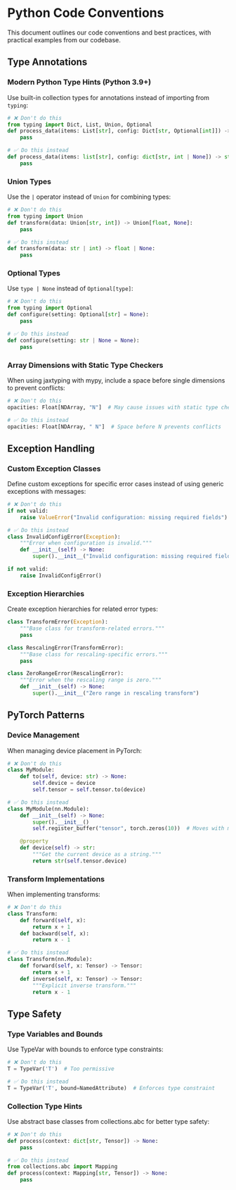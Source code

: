 # Python Code Conventions

This document outlines our code conventions and best practices, with practical examples from our codebase.

## Type Annotations

### Modern Python Type Hints (Python 3.9+)

Use built-in collection types for annotations instead of importing from `typing`:

```python
# ❌ Don't do this
from typing import Dict, List, Union, Optional
def process_data(items: List[str], config: Dict[str, Optional[int]]) -> Union[str, None]:
    pass

# ✅ Do this instead
def process_data(items: list[str], config: dict[str, int | None]) -> str | None:
    pass
```

### Union Types

Use the `|` operator instead of `Union` for combining types:

```python
# ❌ Don't do this
from typing import Union
def transform(data: Union[str, int]) -> Union[float, None]:
    pass

# ✅ Do this instead
def transform(data: str | int) -> float | None:
    pass
```

### Optional Types

Use `type | None` instead of `Optional[type]`:

```python
# ❌ Don't do this
from typing import Optional
def configure(setting: Optional[str] = None):
    pass

# ✅ Do this instead
def configure(setting: str | None = None):
    pass
```

### Array Dimensions with Static Type Checkers

When using jaxtyping with mypy, include a space before single dimensions to prevent conflicts:

```python
# ❌ Don't do this
opacities: Float[NDArray, "N"]  # May cause issues with static type checkers

# ✅ Do this instead
opacities: Float[NDArray, " N"]  # Space before N prevents conflicts
```

## Exception Handling

### Custom Exception Classes

Define custom exceptions for specific error cases instead of using generic exceptions with messages:

```python
# ❌ Don't do this
if not valid:
    raise ValueError("Invalid configuration: missing required fields")

# ✅ Do this instead
class InvalidConfigError(Exception):
    """Error when configuration is invalid."""
    def __init__(self) -> None:
        super().__init__("Invalid configuration: missing required fields")

if not valid:
    raise InvalidConfigError()
```

### Exception Hierarchies

Create exception hierarchies for related error types:

```python
class TransformError(Exception):
    """Base class for transform-related errors."""
    pass

class RescalingError(TransformError):
    """Base class for rescaling-specific errors."""
    pass

class ZeroRangeError(RescalingError):
    """Error when the rescaling range is zero."""
    def __init__(self) -> None:
        super().__init__("Zero range in rescaling transform")
```

## PyTorch Patterns

### Device Management

When managing device placement in PyTorch:

```python
# ❌ Don't do this
class MyModule:
    def to(self, device: str) -> None:
        self.device = device
        self.tensor = self.tensor.to(device)

# ✅ Do this instead
class MyModule(nn.Module):
    def __init__(self) -> None:
        super().__init__()
        self.register_buffer("tensor", torch.zeros(10))  # Moves with module

    @property
    def device(self) -> str:
        """Get the current device as a string."""
        return str(self.tensor.device)
```

### Transform Implementations

When implementing transforms:

```python
# ❌ Don't do this
class Transform:
    def forward(self, x):
        return x + 1
    def backward(self, x):
        return x - 1

# ✅ Do this instead
class Transform(nn.Module):
    def forward(self, x: Tensor) -> Tensor:
        return x + 1
    def inverse(self, x: Tensor) -> Tensor:
        """Explicit inverse transform."""
        return x - 1
```

## Type Safety

### Type Variables and Bounds

Use TypeVar with bounds to enforce type constraints:

```python
# ❌ Don't do this
T = TypeVar('T')  # Too permissive

# ✅ Do this instead
T = TypeVar('T', bound=NamedAttribute)  # Enforces type constraint
```

### Collection Type Hints

Use abstract base classes from collections.abc for better type safety:

```python
# ❌ Don't do this
def process(context: dict[str, Tensor]) -> None:
    pass

# ✅ Do this instead
from collections.abc import Mapping
def process(context: Mapping[str, Tensor]) -> None:
    pass
```